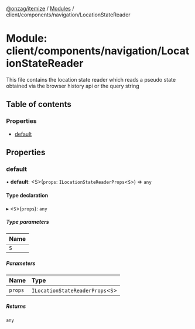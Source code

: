 [@onzag/itemize](../README.md) / [Modules](../modules.md) / client/components/navigation/LocationStateReader

# Module: client/components/navigation/LocationStateReader

This file contains the location state reader which reads a pseudo state
obtained via the browser history api or the query string

## Table of contents

### Properties

- [default](client_components_navigation_LocationStateReader.md#default)

## Properties

### default

• **default**: <S\>(`props`: `ILocationStateReaderProps`<`S`\>) => `any`

#### Type declaration

▸ <`S`\>(`props`): `any`

##### Type parameters

| Name |
| :------ |
| `S` |

##### Parameters

| Name | Type |
| :------ | :------ |
| `props` | `ILocationStateReaderProps`<`S`\> |

##### Returns

`any`
